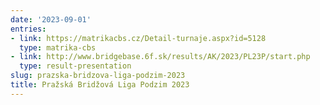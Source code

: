 ```yaml
---
date: '2023-09-01'
entries:
- link: https://matrikacbs.cz/Detail-turnaje.aspx?id=5128
  type: matrika-cbs
- link: http://www.bridgebase.6f.sk/results/AK/2023/PL23P/start.php
  type: result-presentation
slug: prazska-bridzova-liga-podzim-2023
title: Pražská Bridžová Liga Podzim 2023
---
```


